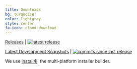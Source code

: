 ```yaml
---
title: Downloads
bg: turquoise
color: lightgray
style: center
fa-icon: cloud-download
---
```


[Releases](https://github.com/JabRef/jabref/releases) |
  <a href="https://github.com/JabRef/jabref/releases">
    <img src="https://img.shields.io/github/release/JabRef/jabref.svg" alt="latest release">
  </a>

[Latest Development Snapshots](http://builds.jabref.org/master/) |
  <a href="https://github.com/JabRef/jabref/blob/master/CHANGELOG.md#unreleased">
    <img src="https://img.shields.io/github/commits-since/JabRef/jabref/v3.0.svg" alt="commits since last release">
  </a>

We use [install4j], the multi-platform installer builder.

  [install4j]: https://www.ej-technologies.com/products/install4j/overview.html

